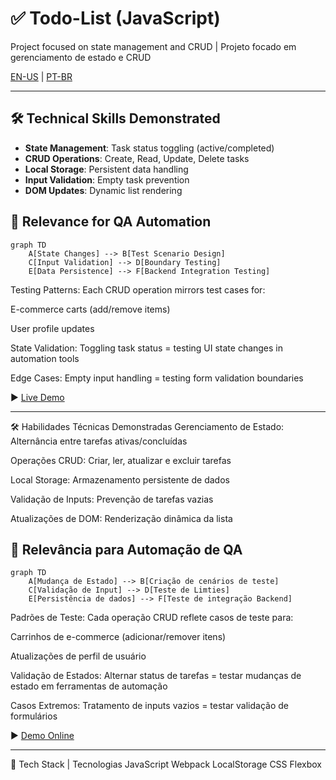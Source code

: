 # ✅ Todo-List (JavaScript)  
Project focused on state management and CRUD | Projeto focado em gerenciamento de estado e CRUD  

[EN-US](#en) | [PT-BR](#pt-br)  

---

<a name="en"></a>
## 🛠️ Technical Skills Demonstrated  
- **State Management**: Task status toggling (active/completed)  
- **CRUD Operations**: Create, Read, Update, Delete tasks  
- **Local Storage**: Persistent data handling  
- **Input Validation**: Empty task prevention  
- **DOM Updates**: Dynamic list rendering  

## 🎯 Relevance for QA Automation  

```mermaid
graph TD
    A[State Changes] --> B[Test Scenario Design]
    C[Input Validation] --> D[Boundary Testing]
    E[Data Persistence] --> F[Backend Integration Testing]
```
Testing Patterns:
Each CRUD operation mirrors test cases for:

E-commerce carts (add/remove items)

User profile updates

State Validation:
Toggling task status = testing UI state changes in automation tools

Edge Cases:
Empty input handling = testing form validation boundaries

▶️ [Live Demo](https://derre3.github.io/todo-list/)

---

<a name="pt-br"></a>

🛠️ Habilidades Técnicas Demonstradas
Gerenciamento de Estado: Alternância entre tarefas ativas/concluídas

Operações CRUD: Criar, ler, atualizar e excluir tarefas

Local Storage: Armazenamento persistente de dados

Validação de Inputs: Prevenção de tarefas vazias

Atualizações de DOM: Renderização dinâmica da lista

## 🎯 Relevância para Automação de QA

```mermaid
graph TD
    A[Mudança de Estado] --> B[Criação de cenários de teste]
    C[Validação de Input] --> D[Teste de Limties]
    E[Persistência de dados] --> F[Teste de integração Backend]
```
Padrões de Teste:
Cada operação CRUD reflete casos de teste para:

Carrinhos de e-commerce (adicionar/remover itens)

Atualizações de perfil de usuário

Validação de Estados:
Alternar status de tarefas = testar mudanças de estado em ferramentas de automação

Casos Extremos:
Tratamento de inputs vazios = testar validação de formulários

▶️ [Demo Online](https://derre3.github.io/todo-list/)

---

🔧 Tech Stack | Tecnologias
JavaScript Webpack LocalStorage CSS Flexbox
